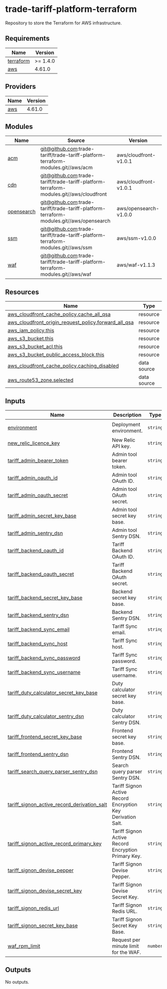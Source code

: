 # trade-tariff-platform-terraform

Repository to store the Terraform for AWS infrastructure.

<!-- BEGINNING OF PRE-COMMIT-TERRAFORM DOCS HOOK -->
## Requirements

| Name | Version |
|------|---------|
| <a name="requirement_terraform"></a> [terraform](#requirement\_terraform) | >= 1.4.0 |
| <a name="requirement_aws"></a> [aws](#requirement\_aws) | 4.61.0 |

## Providers

| Name | Version |
|------|---------|
| <a name="provider_aws"></a> [aws](#provider\_aws) | 4.61.0 |

## Modules

| Name | Source | Version |
|------|--------|---------|
| <a name="module_acm"></a> [acm](#module\_acm) | git@github.com:trade-tariff/trade-tariff-platform-terraform-modules.git//aws/acm | aws/cloudfront-v1.0.1 |
| <a name="module_cdn"></a> [cdn](#module\_cdn) | git@github.com:trade-tariff/trade-tariff-platform-terraform-modules.git//aws/cloudfront | aws/cloudfront-v1.0.1 |
| <a name="module_opensearch"></a> [opensearch](#module\_opensearch) | git@github.com:trade-tariff/trade-tariff-platform-terraform-modules.git//aws/opensearch | aws/opensearch-v1.0.0 |
| <a name="module_ssm"></a> [ssm](#module\_ssm) | git@github.com:trade-tariff/trade-tariff-platform-terraform-modules.git//aws/ssm | aws/ssm-v1.0.0 |
| <a name="module_waf"></a> [waf](#module\_waf) | git@github.com:trade-tariff/trade-tariff-platform-terraform-modules.git//aws/waf | aws/waf-v1.1.3 |

## Resources

| Name | Type |
|------|------|
| [aws_cloudfront_cache_policy.cache_all_qsa](https://registry.terraform.io/providers/hashicorp/aws/4.61.0/docs/resources/cloudfront_cache_policy) | resource |
| [aws_cloudfront_origin_request_policy.forward_all_qsa](https://registry.terraform.io/providers/hashicorp/aws/4.61.0/docs/resources/cloudfront_origin_request_policy) | resource |
| [aws_iam_policy.this](https://registry.terraform.io/providers/hashicorp/aws/4.61.0/docs/resources/iam_policy) | resource |
| [aws_s3_bucket.this](https://registry.terraform.io/providers/hashicorp/aws/4.61.0/docs/resources/s3_bucket) | resource |
| [aws_s3_bucket_acl.this](https://registry.terraform.io/providers/hashicorp/aws/4.61.0/docs/resources/s3_bucket_acl) | resource |
| [aws_s3_bucket_public_access_block.this](https://registry.terraform.io/providers/hashicorp/aws/4.61.0/docs/resources/s3_bucket_public_access_block) | resource |
| [aws_cloudfront_cache_policy.caching_disabled](https://registry.terraform.io/providers/hashicorp/aws/4.61.0/docs/data-sources/cloudfront_cache_policy) | data source |
| [aws_route53_zone.selected](https://registry.terraform.io/providers/hashicorp/aws/4.61.0/docs/data-sources/route53_zone) | data source |

## Inputs

| Name | Description | Type | Default | Required |
|------|-------------|------|---------|:--------:|
| <a name="input_environment"></a> [environment](#input\_environment) | Deployment environment. | `string` | `"eu-west-2"` | no |
| <a name="input_new_relic_licence_key"></a> [new\_relic\_licence\_key](#input\_new\_relic\_licence\_key) | New Relic API key. | `string` | n/a | yes |
| <a name="input_tariff_admin_bearer_token"></a> [tariff\_admin\_bearer\_token](#input\_tariff\_admin\_bearer\_token) | Admin tool bearer token. | `string` | n/a | yes |
| <a name="input_tariff_admin_oauth_id"></a> [tariff\_admin\_oauth\_id](#input\_tariff\_admin\_oauth\_id) | Admin tool OAuth ID. | `string` | n/a | yes |
| <a name="input_tariff_admin_oauth_secret"></a> [tariff\_admin\_oauth\_secret](#input\_tariff\_admin\_oauth\_secret) | Admin tool OAuth secret. | `string` | n/a | yes |
| <a name="input_tariff_admin_secret_key_base"></a> [tariff\_admin\_secret\_key\_base](#input\_tariff\_admin\_secret\_key\_base) | Admin tool secret key base. | `string` | n/a | yes |
| <a name="input_tariff_admin_sentry_dsn"></a> [tariff\_admin\_sentry\_dsn](#input\_tariff\_admin\_sentry\_dsn) | Admin tool Sentry DSN. | `string` | n/a | yes |
| <a name="input_tariff_backend_oauth_id"></a> [tariff\_backend\_oauth\_id](#input\_tariff\_backend\_oauth\_id) | Tariff Backend OAuth ID. | `string` | n/a | yes |
| <a name="input_tariff_backend_oauth_secret"></a> [tariff\_backend\_oauth\_secret](#input\_tariff\_backend\_oauth\_secret) | Tariff Backend OAuth secret. | `string` | n/a | yes |
| <a name="input_tariff_backend_secret_key_base"></a> [tariff\_backend\_secret\_key\_base](#input\_tariff\_backend\_secret\_key\_base) | Backend secret key base. | `string` | n/a | yes |
| <a name="input_tariff_backend_sentry_dsn"></a> [tariff\_backend\_sentry\_dsn](#input\_tariff\_backend\_sentry\_dsn) | Backend Sentry DSN. | `string` | n/a | yes |
| <a name="input_tariff_backend_sync_email"></a> [tariff\_backend\_sync\_email](#input\_tariff\_backend\_sync\_email) | Tariff Sync email. | `string` | n/a | yes |
| <a name="input_tariff_backend_sync_host"></a> [tariff\_backend\_sync\_host](#input\_tariff\_backend\_sync\_host) | Tariff Sync host. | `string` | n/a | yes |
| <a name="input_tariff_backend_sync_password"></a> [tariff\_backend\_sync\_password](#input\_tariff\_backend\_sync\_password) | Tariff Sync password. | `string` | n/a | yes |
| <a name="input_tariff_backend_sync_username"></a> [tariff\_backend\_sync\_username](#input\_tariff\_backend\_sync\_username) | Tariff Sync username. | `string` | n/a | yes |
| <a name="input_tariff_duty_calculator_secret_key_base"></a> [tariff\_duty\_calculator\_secret\_key\_base](#input\_tariff\_duty\_calculator\_secret\_key\_base) | Duty calculator secret key base. | `string` | n/a | yes |
| <a name="input_tariff_duty_calculator_sentry_dsn"></a> [tariff\_duty\_calculator\_sentry\_dsn](#input\_tariff\_duty\_calculator\_sentry\_dsn) | Duty calculator Sentry DSN. | `string` | n/a | yes |
| <a name="input_tariff_frontend_secret_key_base"></a> [tariff\_frontend\_secret\_key\_base](#input\_tariff\_frontend\_secret\_key\_base) | Frontend secret key base. | `string` | n/a | yes |
| <a name="input_tariff_frontend_sentry_dsn"></a> [tariff\_frontend\_sentry\_dsn](#input\_tariff\_frontend\_sentry\_dsn) | Frontend Sentry DSN. | `string` | n/a | yes |
| <a name="input_tariff_search_query_parser_sentry_dsn"></a> [tariff\_search\_query\_parser\_sentry\_dsn](#input\_tariff\_search\_query\_parser\_sentry\_dsn) | Search query parser Sentry DSN. | `string` | n/a | yes |
| <a name="input_tariff_signon_active_record_derivation_salt"></a> [tariff\_signon\_active\_record\_derivation\_salt](#input\_tariff\_signon\_active\_record\_derivation\_salt) | Tariff Signon Active Record Encryption Key Derivation Salt. | `string` | n/a | yes |
| <a name="input_tariff_signon_active_record_primary_key"></a> [tariff\_signon\_active\_record\_primary\_key](#input\_tariff\_signon\_active\_record\_primary\_key) | Tariff Signon Active Record Encryption Primary Key. | `string` | n/a | yes |
| <a name="input_tariff_signon_devise_pepper"></a> [tariff\_signon\_devise\_pepper](#input\_tariff\_signon\_devise\_pepper) | Tariff Signon Devise Pepper. | `string` | n/a | yes |
| <a name="input_tariff_signon_devise_secret_key"></a> [tariff\_signon\_devise\_secret\_key](#input\_tariff\_signon\_devise\_secret\_key) | Tariff Signon Devise Secret Key. | `string` | n/a | yes |
| <a name="input_tariff_signon_redis_url"></a> [tariff\_signon\_redis\_url](#input\_tariff\_signon\_redis\_url) | Tariff Signon Redis URL. | `string` | n/a | yes |
| <a name="input_tariff_signon_secret_key_base"></a> [tariff\_signon\_secret\_key\_base](#input\_tariff\_signon\_secret\_key\_base) | Tariff Signon Secret Key Base. | `string` | n/a | yes |
| <a name="input_waf_rpm_limit"></a> [waf\_rpm\_limit](#input\_waf\_rpm\_limit) | Request per minute limit for the WAF. | `number` | `100` | no |

## Outputs

No outputs.
<!-- END OF PRE-COMMIT-TERRAFORM DOCS HOOK -->
